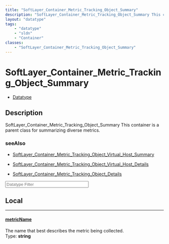```yaml
---
title: "SoftLayer_Container_Metric_Tracking_Object_Summary"
description: "SoftLayer_Container_Metric_Tracking_Object_Summary This container is a parent class for summarizing diverse metrics."
layout: "datatype"
tags:
    - "datatype"
    - "sldn"
    - "Container"
classes:
    - "SoftLayer_Container_Metric_Tracking_Object_Summary"
---
```


# SoftLayer_Container_Metric_Tracking_Object_Summary
<div id='service-datatype'>
    <ul id='sldn-reference-tabs'>
        <li id='datatype'> <a href='/reference/datatypes/SoftLayer_Container_Metric_Tracking_Object_Summary' >Datatype</a></li>
    </ul>
</div>

## Description 
SoftLayer_Container_Metric_Tracking_Object_Summary This container is a parent class for summarizing diverse metrics.



### seeAlso

* [SoftLayer_Container_Metric_Tracking_Object_Virtual_Host_Summary](/reference/datatypes/SoftLayer_Container_Metric_Tracking_Object_Virtual_Host_Summary )


* [SoftLayer_Container_Metric_Tracking_Object_Virtual_Host_Details](/reference/datatypes/SoftLayer_Container_Metric_Tracking_Object_Virtual_Host_Details )


* [SoftLayer_Container_Metric_Tracking_Object_Details](/reference/datatypes/SoftLayer_Container_Metric_Tracking_Object_Details )




<!-- Filer BEGIN -->
<div class="view-filters">
        <div class="clearfix">
            <div class="search-input-box">
                <input placeholder="Datatype Filter" onkeyup="titleSearch(inputId='prop-input', divId='properties', elementClass='prop-row')" 
                    type="text" id="prop-input" value="" size="30" maxlength="128" class="form-text">
            </div>
        </div>
</div>
<!-- Filer END -->

<div id="properties" class="content">
<div id="localProperties" class="prop-content" >

## Local
<div class="prop-row">

-----
[metricName]: #metricname
#### [metricName]
The name that best describes the metric being collected.  
<span class="type-label">Type: </span>**string**


</div>
</div>
<!-- LOCAL PROPERTY END -->

</div>


